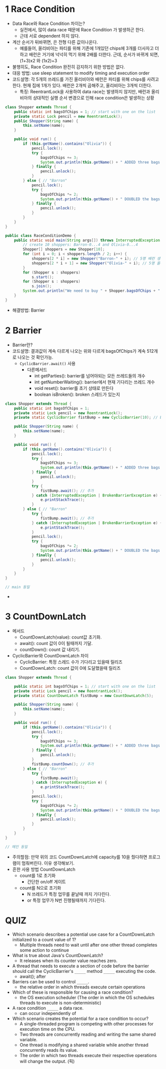 

# 1 Race Condition

- Data Race와 Race Condition 차이는?
  - 실전에서, 많이 data race 때문에 Race Condition 가 발생하곤 한다.
  - 근데 서로 dependent 하지 않다. 
- 계산 순서가 뒤바뀌면, 은 전형 다른 값이나온다. 
  - 예를들어, 올리비아는 파티를 위해 기존에 1개있던 chips에 3개를 더사자고 더하고 배런은 거기에 넉넉히 먹기 위해 2배를 더한다. 근데, 순서가 바뀌게 되면, (1+3)x2 와 (1x2)+3
- 불행히도, Race Condition 완전히 감지하기 위한 방법은 없다.
- 대응 방법: use sleep statement to modify timing and execution order 
- 코드설명: 각 5개의 쓰레드를 가진 올리비아와 배런은 파티를 위해 chips를 사려고 한다. 현재 집에 1개가 있다. 배런은 2개씩 곱해주고, 올리비아는 3개씩 더한다. 
  - 특징: ReentrantLock을 사용하여 data race는 발생하지 않지만, 배런과 올리비아의 상대적인 실행 순서 변경으로 인해 race condition은 발생하는 상황

```java
class Shopper extends Thread {
    public static int bagsOfChips = 1; // start with one on the list
    private static Lock pencil = new ReentrantLock();
    public Shopper(String name) {
        this.setName(name);
    }

    public void run() {
        if (this.getName().contains("Olivia")) {
            pencil.lock();
            try {
                bagsOfChips += 3;
                System.out.println(this.getName() + " ADDED three bags of chips.");
            } finally {
                pencil.unlock();
            }
        } else { // "Barron"
            pencil.lock();
            try {
                bagsOfChips *= 2;
                System.out.println(this.getName() + " DOUBLED the bags of chips.");
            } finally {
                pencil.unlock();
            }
        }
    }
}

public class RaceConditionDemo {
    public static void main(String args[]) throws InterruptedException {
        // create 10 shoppers: Barron-0...4 and Olivia-0...4
        Shopper[] shoppers = new Shopper[10];
        for (int i = 0; i < shoppers.length / 2; i++) {
            shoppers[2 * i] = new Shopper("Barron-" + i); // 5명 배런 생성
            shoppers[2 * i + 1] = new Shopper("Olivia-" + i); // 5명 올리비아 생성
        }
        for (Shopper s : shoppers)
            s.start();
        for (Shopper s : shoppers)
            s.join();
        System.out.println("We need to buy " + Shopper.bagsOfChips + " bags of chips.");
    }
}
```

- 해결방법: Barrier

# 2 Barrier

- Barrier란?
- 코드설명: 결과값이 계속 다르게 나오는 위와 다르게 bagsOfChips가 계속 512개로 나오는 것 확인가능. 
  - `CyclicBarrier.await()` 사용
    - 다른메서드
      - int getParties(): barrier를 넘어야되는 모든 쓰레드들의 개수
      - int getNumberWaiting(): barrier에서 현재 기다리는 쓰레드 개수
      - void reset(): barrier를 초기 상태로 만든다
      - boolean isBroken(): broken 스레드가 있는지

```java
class Shopper extends Thread {
    public static int bagsOfChips = 1; 
    private static Lock pencil = new ReentrantLock();
    private static CyclicBarrier fistBump = new CyclicBarrier(10); // Barrier 추가 

    public Shopper(String name) {
        this.setName(name);
    }

    public void run() {
        if (this.getName().contains("Olivia")) {
            pencil.lock();
            try {
                bagsOfChips += 3;
                System.out.println(this.getName() + " ADDED three bags of chips.");
            } finally {
                pencil.unlock();
            }
            try {
                fistBump.await(); // 추가
            } catch (InterruptedException | BrokenBarrierException e) {
                e.printStackTrace();
            }
        } else { // "Barron"
            try {
                fistBump.await(); // 추가
            } catch (InterruptedException | BrokenBarrierException e) {
                e.printStackTrace();
            }
            pencil.lock();
            try {
                bagsOfChips *= 2;
                System.out.println(this.getName() + " DOUBLED the bags of chips.");
            } finally {
                pencil.unlock();
            }
        }
    }
}

// main 동일 
```

- 

# 3 CountDownLatch

- 메서드
  - CountDownLatch(value): count값 초기화.
  - await(): count 값이 0이 될때까지 기달.
  - countDown(): count 값 내리기.
- CyclicBarrier와 CountDownLatch 차이
  - CyclicBarrier: 특정 스레드 수가 기다리고 있을때 릴리즈
  - CountDownLatch: count 값이 0에 도달했을때 릴리즈

```java
class Shopper extends Thread {

    public static int bagsOfChips = 1; // start with one on the list
    private static Lock pencil = new ReentrantLock();
    private static CountDownLatch fistBump = new CountDownLatch(5);

    public Shopper(String name) {
        this.setName(name);
    }

    public void run() {
        if (this.getName().contains("Olivia")) {
            pencil.lock();
            try {
                bagsOfChips += 3;
                System.out.println(this.getName() + " ADDED three bags of chips.");
            } finally {
                pencil.unlock();
            }
            fistBump.countDown(); // 추가
        } else { // "Barron"
            try {
                fistBump.await();
            } catch (InterruptedException e) {
                e.printStackTrace();
            }
            pencil.lock();
            try {
                bagsOfChips *= 2;
                System.out.println(this.getName() + " DOUBLED the bags of chips.");
            } finally {
                pencil.unlock();
            }
        }
    }
}

// 메인 동일
```

- 주의할점: 만약 위의 코드 CountDownLatch에 capacity를 10을 줬다하면 프로그램이 멈춰버린다. 이유 생각해보기.
- 흔한 사용 방법  CountDownLatch 
  - count를 1로 초기화
    - 간단한 on/off 게이트
  - count를 N으로 초기화
    - N 쓰레드가 특정 업무를 끝날때 까지 기다린다.
    - or 특정 업무가 N번 진행될때까지 기다린다. 

# QUIZ

- Which scenario describes a potential use case for a CountDownLatch initialized to a count value of 1?
  - Multiple threads need to wait until after one other thread completes some action to continue
- What is true about Java's CountDownLatch?
  - It releases when its counter value reaches zero.
- A thread that needs to execute a section of code before the barrier should call the CyclicBarrier's `_____` method `_____` executing the code. 
  - await(); after
- Barriers can be used to control `_____`.
  - the relative order in which threads execute certain operations
- Which of these is responsible for causing a race condition?
  - the OS execution scheduler (The order in which the OS schedules threads to execute is non-deterministic)
- A race condition `_____` a data race.
  - can occur independently of
- Which scenario creates the potential for a race condition to occur?
  - A single-threaded program is competing with other processes for execution time on the CPU.
  - Two threads are concurrently reading and writing the same shared variable.
  - One thread is modifying a shared variable while another thread concurrently reads its value.
  - The order in which two threads execute their respective operations will change the output. (픽)

